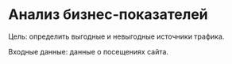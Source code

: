 # Анализ бизнес-показателей
Цель: определить выгодные и невыгодные источники трафика.

Входные данные: данные о посещениях сайта.